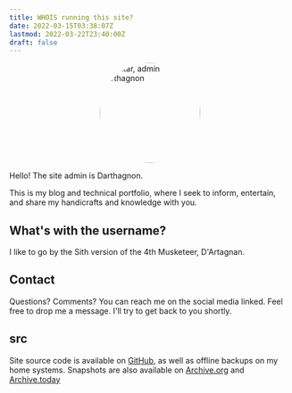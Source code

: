 ```yaml
---
title: WHOIS running this site?
date: 2022-03-15T03:38:07Z
lastmod: 2022-03-22T23:40:00Z
draft: false
---
```


<img src="/img/authors/Darthagnon.jpg" alt="Avatar, admin Darthagnon" style="border-radius: 50%; display: block; margin-left: auto; margin-right: auto;" height="180">

Hello! The site admin is Darthagnon.

This is my blog and technical portfolio, where I seek to inform, entertain, and share my handicrafts and knowledge with you.

## What's with the username?
I like to go by the Sith version of the 4th Musketeer, D'Artagnan. 

## Contact
Questions? Comments? You can reach me on the social media linked. Feel free to drop me a message. I'll try to get back to you shortly.

## src
Site source code is available on [GitHub](https://github.com/robot-one/robot-one.github.io), as well as offline backups on my home systems. Snapshots are also available on [Archive.org](https://web.archive.org/web/*/robot-one.github.io) and [Archive.today](https://archive.today/3lBgJ)
